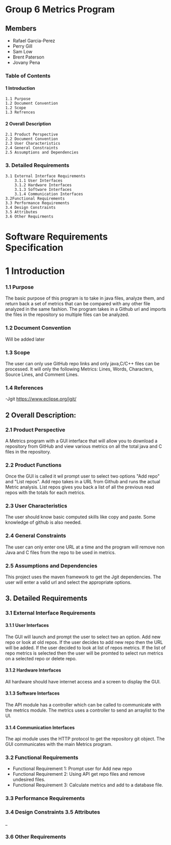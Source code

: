 # Group 6 Metrics Program

## Members
- Rafael Garcia-Perez
- Perry Gill
- Sam Low
- Brent Paterson
- Jovany Pena

### Table of Contents 
#### 1 Introduction
    1.1 Purpose
    1.2 Document Convention
    1.2 Scope
    1.3 Refrences
    
#### 2 Overall Description
    2.1 Product Perspective
    2.2 Document Convention
    2.3 User Characteristics 
    2.4 General Constraints
    2.5 Assumptions and Dependencies 

### 3. Detailed Requirements 
    3.1 External Interface Requirements
        3.1.1 User Interfaces
        3.1.2 Hardware Interfaces
        3.1.3 Software Interfaces
        3.1.4 Communication Interfaces
    3.2Functional Requirements 
    3.3 Performance Requirements 
    3.4 Design Constraints
    3.5 Attributes
    3.6 Other Requirments  

# Software Requirements Specification
# 1 Introduction
### 1.1 Purpose 
The basic purpose of this program is to take in java files, analyze them, and return back a set of metrics that can be compared with any other file analyzed in the same fashion. The program takes in a Github url and imports the files in the repository so multiple files can be analyzed.
### 1.2 Document Convention
Will be added later
### 1.3 Scope
The user can only use GitHub repo links and only java,C/C++ files can be processed. It will only the following Metrics: Lines, Words, Characters, Source Lines, and Comment Lines. 
### 1.4 References
-Jgit https://www.eclipse.org/jgit/

## 2 Overall Description:
### 2.1  Product Perspective
A Metrics program with a GUI interface that will allow you to download a repository from GitHub and view various metrics on all the total java and C files in the repository. 
### 2.2 Product Functions
Once the GUI is called it wil prompt user to select two options "Add repo" and "List repos". Add repo takes in a URL from Github and runs the actual Metric analysis. List repos gives you back a list of all the previous read repos with the totals for each metrics. 
### 2.3 User Characteristics
 The user should know basic computed skills like copy and paste. Some knowledge of github is also needed.
### 2.4 General Constraints
The user can only enter one URL at a time and the program will remove non Java and C files from the repo to be used in metrics. 
### 2.5 Assumptions and Dependencies
This project uses the maven framework to get the Jgit dependencies. The user will enter a valid url and select the appropriate options.  
## 3. Detailed Requirements
 
###      3.1 External Interface Requirements
####     3.1.1 User Interfaces

The GUI will launch and prompt the user to select two an option. Add new repo or look at old repos. If the user decides 
to add new repo then the URL will be added. If the user decided to look at list of repos metrics. If the list of repo metrics is selected then the user will be promted to select run metrics on a selected repo or delete repo. 
 
####   3.1.2 Hardware Interfaces
All hardware should have internet access and a screen to display the GUI.
####       3.1.3 Software Interfaces
The API module has a controller which can be called to communicate with the metrics module. The metrics uses a controller to send 
an arraylist to the UI. 
####    3.1.4 Communication Interfaces
The api module uses the HTTP protocol to get the repository git object. The GUI  communicates with the main Metrics program. 
### 3.2 Functional Requirements
* Functional Requirement 1: Prompt user for Add new repo
* Functional Requirement 2: Using API get repo files and remove undesired files. 
* Functional Requirement 3: Calculate metrics and add to a database file. 
### 3.3 Performance Requirements

### 3.4 Design Constraints 3.5 Attributes
_
### 3.6 Other Requirements